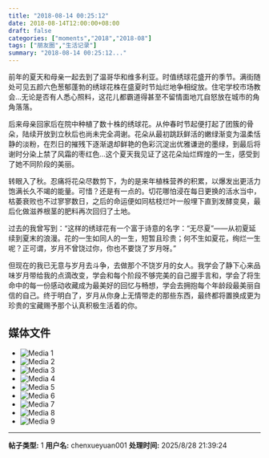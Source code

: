 ```yaml
---
title: "2018-08-14 00:25:12"
date: 2018-08-14T12:00:00+08:00
draft: false
categories: ["moments","2018","2018-08"]
tags: ["朋友圈","生活记录"]
summary: "2018-08-14 00:25:12..."
---
```


前年的夏天和母亲一起去到了温哥华和维多利亚。时值绣球花盛开的季节。满街随处可见五颜六色葱郁蓬勃的绣球花株在盛夏时节灿烂地争相绽放。住宅学校市场教会…无论是否有人悉心照料，这花儿都霸道得甚至不留情面地兀自怒放在城市的角角落落。

后来母亲回家后在院中种植了数十株的绣球花。从仲春时节起便打起了团簇的骨朵，陆续开放到立秋后也尚未完全凋谢。花朵从最初跳跃鲜活的嫩绿渐变为温柔恬静的淡粉，在烈日的摧残下逐渐退却鲜艳的色彩沉淀出优雅谦逊的墨绿，到最后将谢时分染上禁了风霜的枣红色…这个夏天我见证了这花朵灿烂辉煌的一生，感受到了她不同阶段的美丽。

转眼入了秋。忍痛将花朵尽数剪下，为的是来年植株营养的积累，以爆发出更活力饱满长久不竭的能量。可惜？还是有一点的。切花哪怕浸在每日更换的活水当中，枯萎衰败也不过寥寥数日，之后的命运便如同枯枝烂叶一般埋下直到发酵变臭，最后化做滋养根茎的肥料再次回归了土地。

过去的我曾写到：“这样的绣球花有一个富于诗意的名字：“无尽夏”——从初夏延续到夏末的浪漫。花的一生如同人的一生，短暂且珍贵；何不生如夏花，绚烂一生呢？正可谓，岁月不曾饶过你，你也不要饶了岁月呀。”

但现在的我已无意与岁月去斗争，去做那个不饶岁月的女人。我学会了静下心来品味岁月带给我的点滴改变，学会和每个阶段不够完美的自己握手言和，学会了将生命中的每一份感动收藏成为最美好的回忆与畅想，学会去拥抱每个年龄段最美丽自信的自己。终于明白了，岁月从你身上无情带走的那些东西，最终都将置换成更为珍贵的宝藏赐予那个认真积极生活着的你。

## 媒体文件

- ![Media 1](/Moments/photos/2018-08-14/201808140025120.jpg)
- ![Media 2](/Moments/photos/2018-08-14/201808140025121.jpg)
- ![Media 3](/Moments/photos/2018-08-14/201808140025122.jpg)
- ![Media 4](/Moments/photos/2018-08-14/201808140025123.jpg)
- ![Media 5](/Moments/photos/2018-08-14/201808140025124.jpg)
- ![Media 6](/Moments/photos/2018-08-14/201808140025125.jpg)
- ![Media 7](/Moments/photos/2018-08-14/201808140025126.jpg)
- ![Media 8](/Moments/photos/2018-08-14/201808140025127.jpg)
- ![Media 9](/Moments/photos/2018-08-14/201808140025128.jpg)

---

**帖子类型:** 1
**用户名:** chenxueyuan001
**处理时间:** 2025/8/28 21:39:24